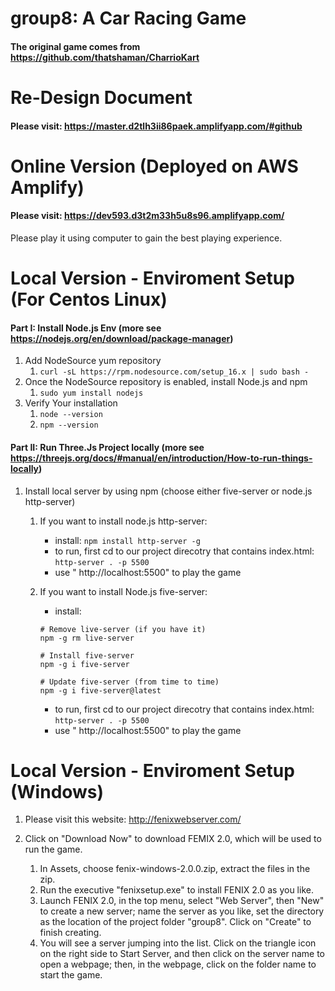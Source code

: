 # group8: A Car Racing Game

#### The original game comes from https://github.com/thatshaman/CharrioKart

# Re-Design Document

#### Please visit: https://master.d2tlh3ii86paek.amplifyapp.com/#github

# Online Version (Deployed on AWS Amplify)

#### Please visit: https://dev593.d3t2m33h5u8s96.amplifyapp.com/

Please play it using computer to gain the best playing experience. 

# Local Version - Enviroment Setup (For Centos Linux)

#### Part I: Install Node.js Env (more see https://nodejs.org/en/download/package-manager)

1. Add NodeSource yum repository
   1.  `curl -sL https://rpm.nodesource.com/setup_16.x | sudo bash -`
2. Once the NodeSource repository is enabled, install Node.js and npm
   1. `sudo yum install nodejs`
3. Verify Your installation 
   1. `node --version`
   2. `npm --version`

#### Part II: Run Three.Js Project locally (more see https://threejs.org/docs/#manual/en/introduction/How-to-run-things-locally)

1. Install local server by using npm (choose either five-server or node.js http-server)

   1. If you want to install node.js http-server:

      - install: `npm install http-server -g` 
      - to run, first cd to our project direcotry that contains index.html: `http-server . -p 5500`
      - use " http://localhost:5500" to play the game

   2. If you want to install Node.js five-server:

      - install:

      ```shell
      # Remove live-server (if you have it)
      npm -g rm live-server
      
      # Install five-server
      npm -g i five-server
      
      # Update five-server (from time to time)
      npm -g i five-server@latest
      ```

      - to run, first cd to our project direcotry that contains index.html: `http-server . -p 5500`
      - use " http://localhost:5500" to play the game

# Local Version - Enviroment Setup (Windows)

1. Please visit this website: http://fenixwebserver.com/ 

2. Click on "Download Now" to download FEMIX 2.0, which will be used to run the game. 
   1. In Assets, choose fenix-windows-2.0.0.zip, extract the files in the zip. 
   2. Run the executive "fenixsetup.exe" to install FENIX 2.0 as you like. 
   3. Launch FENIX 2.0, in the top menu, select "Web Server", then "New" to create a new server; name the server as you like, set the directory as the location of the project folder "group8". Click on "Create" to finish creating. 
   4. You will see a server jumping into the list. Click on the triangle icon on the right side to Start Server, and then click on the server name to open a webpage; then, in the webpage, click on the folder name to start the game. 
